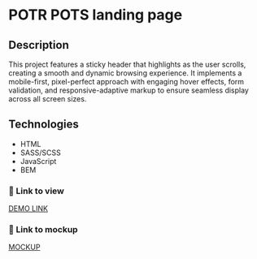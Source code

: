 # POTR POTS landing page

## Description
This project features a sticky header that highlights as the user scrolls, creating a smooth and dynamic browsing experience. It implements a mobile-first, pixel-perfect approach with engaging hover effects, form validation, and responsive-adaptive markup to ensure seamless display across all screen sizes.

## Technologies
- HTML
- SASS/SCSS
- JavaScript
- BEM
  
### 🔗 Link to view
[DEMO LINK](https://k-shestakov.github.io/potr-pots-landing/)

### 🎨 Link to mockup
[MOCKUP](https://www.figma.com/design/50zgLU65Mcd3MisFHMfLfx/POTR-POTS_FE-students?node-id=1760-281&node-type=canvas)
